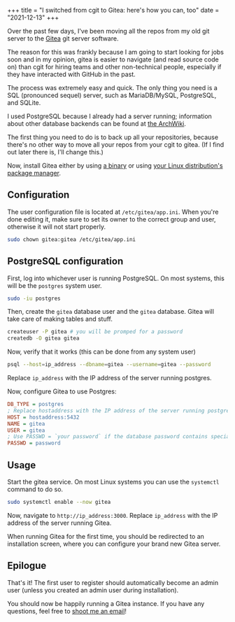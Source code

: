 +++
title = "I switched from cgit to Gitea: here's how you can, too"
date = "2021-12-13"
+++

Over the past few days, I've been moving all the repos from my old git server to the [Gitea](https://gitea.io) git server software.

The reason for this was frankly because I am going to start looking for jobs soon and in my opinion, gitea is easier to navigate (and read source code on) than cgit for hiring teams and other non-technical people, especially if they have interacted with GitHub in the past.

The process was extremely easy and quick. The only thing you need is a SQL (pronounced sequel) server, such as MariaDB/MySQL, PostgreSQL, and SQLite.

I used PostgreSQL because I already had a server running; information about other database backends can be found at [the ArchWiki](https://wiki.archlinux.org/title/Gitea).

The first thing you need to do is to back up all your repositories, because there's no other way to move all your repos from your cgit to gitea. (If I find out later there is, I'll change this.)

Now, install Gitea either by using [a binary](https://docs.gitea.io/en-us/install-from-binary/) or using [your Linux distribution's package manager](https://docs.gitea.io/en-us/install-from-package/).

## Configuration

The user configuration file is located at `/etc/gitea/app.ini`. When you're done editing it, make sure to set its owner to the correct group and user, otherwise it will not start properly.

```bash
sudo chown gitea:gitea /etc/gitea/app.ini
```

## PostgreSQL configuration

First, log into whichever user is running PostgreSQL. On most systems, this will be the `postgres` system user.

```bash
sudo -iu postgres
```

Then, create the `gitea` database user and the `gitea` database. Gitea will take care of making tables and stuff.

```bash
createuser -P gitea # you will be promped for a password
createdb -O gitea gitea
```

Now, verify that it works (this can be done from any system user)

```bash
psql --host=ip_address --dbname=gitea --username=gitea --password
```

Replace `ip_address` with the IP address of the server running postgres.

Now, configure Gitea to use Postgres:

```ini
DB_TYPE = postgres
; Replace hostaddress with the IP address of the server running postgres
HOST = hostaddress:5432
NAME = gitea
USER = gitea
; Use PASSWD = `your password` if the database password contains special characters
PASSWD = password
```

## Usage

Start the gitea service. On most Linux systems you can use the `systemctl` command to do so.

```bash
sudo systemctl enable --now gitea
```

Now, navigate to `http://ip_address:3000`. Replace `ip_address` with the IP address of the server running Gitea.

When running Gitea for the first time, you should be redirected to an installation screen, where you can configure your brand new Gitea server.

## Epilogue

That's it! The first user to register should automatically become an admin user (unless you created an admin user during installation).

You should now be happily running a Gitea instance. If you have any questions, feel free to [shoot me an email](mailto:yashkarandikar158@gmail.com)!

